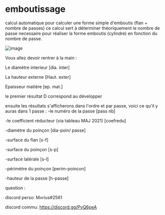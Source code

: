 # emboutissage
calcul automatique pour calculer une forme simple d'emboutis (flan + nombre de passes)
ce calcul sert à déterminer théoriquement le nombre de passe necessaire pour réaliser la forme emboutis (cylindre) en fonction du nombre de passe.



![image](https://user-images.githubusercontent.com/84912528/119827012-f403f900-bef8-11eb-9c44-f5681d72490e.png)



Vous allez devoir rentrer à la main :

Le diamètre interieur [dia. inter] 

La hauteur externe [Haut. exter] 

Epaisseur matière [ep. mat.]



le premier résultat D correspond au développer



ensuite les résultats s'afficherons dans l'ordre et par passe, voici ce qu'il y auras dans 1 passe :
  -le numéro de la passe [pass nb]
  
  -le coefficient réducteur (via tableau MAJ 2021)  [coefredu]
  
  -diamètre du poinçon  [dia-poin/ passe]
  
  -surface du flan  [s-f]
  
  -surface du poinçon [s-p]
  
  -surface latérale [s-l]
  
  -périmètre du poinçon [perim-poincon]
  
  -hauteur de la passe [h-passe]
  
  
  
  

question :

discord perso: Mʌrius#2561

discord commu: https://discord.gg/PvQ6peA

